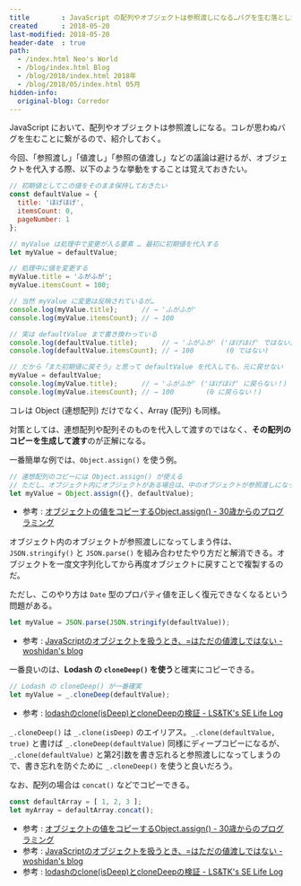 ```yaml
---
title        : JavaScript の配列やオブジェクトは参照渡しになる…バグを生む落とし穴
created      : 2018-05-20
last-modified: 2018-05-20
header-date  : true
path:
  - /index.html Neo's World
  - /blog/index.html Blog
  - /blog/2018/index.html 2018年
  - /blog/2018/05/index.html 05月
hidden-info:
  original-blog: Corredor
---
```


JavaScript において、配列やオブジェクトは参照渡しになる。コレが思わぬバグを生むことに繋がるので、紹介しておく。

今回、「参照渡し」「値渡し」「参照の値渡し」などの議論は避けるが、オブジェクトを代入する際、以下のような挙動をすることは覚えておきたい。

```javascript
// 初期値としてこの値をそのまま保持しておきたい
const defaultValue = {
  title: 'ほげほげ',
  itemsCount: 0,
  pageNumber: 1
};

// myValue は処理中で変更が入る要素 … 最初に初期値を代入する
let myValue = defaultValue;

// 処理中に値を変更する
myValue.title = 'ふがふが';
myValue.itemsCount = 100;

// 当然 myValue に変更は反映されているが…
console.log(myValue.title);      // → 'ふがふが'
console.log(myValue.itemsCount); // → 100

// 実は defaultValue まで書き換わっている
console.log(defaultValue.title);      // → 'ふがふが' ('ほげほげ' ではない)
console.log(defaultValue.itemsCount); // → 100        (0 ではない)

// だから「また初期値に戻そう」と思って defaultValue を代入しても、元に戻せない
myValue = defaultValue;
console.log(myValue.title);      // → 'ふがふが' ('ほげほげ' に戻らない！)
console.log(myValue.itemsCount); // → 100        (0 に戻らない！)
```

コレは Object (連想配列) だけでなく、Array (配列) も同様。

対策としては、連想配列や配列そのものを代入して渡すのではなく、**その配列のコピーを生成して渡す**のが正解になる。

一番簡単な例では、`Object.assign()` を使う例。

```javascript
// 連想配列のコピーには Object.assign() が使える
// ただし、オブジェクト内にオブジェクトがある場合は、中のオブジェクトが参照渡しになってしまうので不完全
let myValue = Object.assign({}, defaultValue);
```

- 参考 : [オブジェクトの値をコピーするObject.assign() - 30歳からのプログラミング](https://numb86-tech.hatenablog.com/entry/2016/10/27/123806)

オブジェクト内のオブジェクトが参照渡しになってしまう件は、`JSON.stringify()` と `JSON.parse()` を組み合わせたやり方だと解消できる。オブジェクトを一度文字列化してから再度オブジェクトに戻すことで複製するのだ。

ただし、このやり方は `Date` 型のプロパティ値を正しく復元できなくなるという問題がある。

```javascript
let myValue = JSON.parse(JSON.stringify(defaultValue));
```

- 参考 : [JavaScriptのオブジェクトを扱うとき、=はただの値渡しではない - woshidan's blog](https://woshidan.hatenablog.com/entry/2014/09/06/002003)

一番良いのは、**Lodash の `cloneDeep()` を使う**と確実にコピーできる。

```javascript
// Lodash の cloneDeep() が一番確実
let myValue = _.cloneDeep(defaultValue);
```

- 参考 : [lodashのclone(isDeep)とcloneDeepの検証 - LS&TK's SE Life Log](http://ls-tk.hatenablog.com/entry/2015/10/28/142757)

`_.cloneDeep()` は `_.clone(isDeep)` のエイリアス。`_.clone(defaultValue, true)` と書けば `_.cloneDeep(defaultValue)` 同様にディープコピーになるが、`_.clone(defaultValue)` と第2引数を書き忘れると参照渡しになってしまうので、書き忘れを防ぐために `_.cloneDeep()` を使うと良いだろう。

なお、配列の場合は `concat()` などでコピーできる。

```javascript
const defaultArray = [ 1, 2, 3 ];
let myArray = defaultArray.concat();
```

- 参考 : [オブジェクトの値をコピーするObject.assign() - 30歳からのプログラミング](https://numb86-tech.hatenablog.com/entry/2016/10/27/123806)
- 参考 : [JavaScriptのオブジェクトを扱うとき、=はただの値渡しではない - woshidan's blog](https://woshidan.hatenablog.com/entry/2014/09/06/002003)
- 参考 : [lodashのclone(isDeep)とcloneDeepの検証 - LS&TK's SE Life Log](http://ls-tk.hatenablog.com/entry/2015/10/28/142757)
